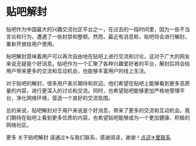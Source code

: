 # 贴吧解封

贴吧作为中国最大的兴趣交流社区平台之一，在过去的一段时间里，因为一些不当言论和行为，遭遇了一些封禁和整顿。然而，最近有消息称，贴吧将会进行解封，重新开放给用户使用。

贴吧解封意味着用户可以再次自由地在贴吧上进行交流和讨论，这对于广大的网友来说无疑是个好消息。贴吧作为一个汇聚了各种兴趣爱好者的平台，解封后将会给用户带来更多的交流和互动机会，也能够丰富用户的线上生活。

对于贴吧的解封，很多用户表示期待和欢迎。他们希望在贴吧上能够看到更多高质量的内容，进行更深入的讨论和交流。同时，也希望贴吧能够更加严格地管理平台，净化网络环境，营造一个良好的交流氛围。

总的来说，贴吧解封对于用户来说是个好消息，带来了更多的交流和互动机会。我们期待在贴吧上看到更多优质的内容，也希望贴吧能够成为一个更加健康、积极的网络社区。

更多 关于贴吧解封 请通过✈与我们联系，感谢阅读，谢谢！[点这✈里联系](https://d.k02.cc)